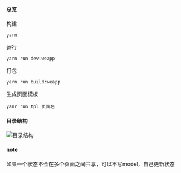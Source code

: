 #### 总览

构建

```
yarn
```

运行

```
yarn run dev:weapp
```

打包

```
yarn run build:weapp
```

生成页面模板

```
yanr run tpl 页面名
```

#### 目录结构
![目录结构](http://ww1.sinaimg.cn/large/0088BKiTly1gjx3hamorpj30gk09rt8w.jpg)
    
#### note

如果一个状态不会在多个页面之间共享，可以不写model，自己更新状态
